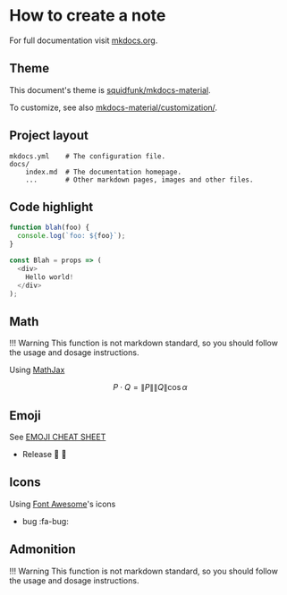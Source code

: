 # How to create a note

For full documentation visit [mkdocs.org](http://mkdocs.org).

## Theme

This document's theme is [squidfunk/mkdocs-material](mkdocs-material/customization://github.com/squidfunk/mkdocs-material).

To customize, see also [mkdocs-material/customization/](http://squidfunk.github.io/mkdocs-material/customization/).

## Project layout

    mkdocs.yml    # The configuration file.
    docs/
        index.md  # The documentation homepage.
        ...       # Other markdown pages, images and other files.

## Code highlight

```js
function blah(foo) {
  console.log(`foo: ${foo}`);
}
```

```javascript hl_lines="6 7 8"
const Blah = props => (
  <div>
    Hello world!
  </div>
);
```

## Math

!!! Warning
    This function is not markdown standard, so you should follow the usage and dosage instructions.

Using [MathJax](https://www.mathjax.org/)

$$
P\cdot Q = \|P\|\|Q\|\cos\alpha
$$

## Emoji

See [EMOJI CHEAT SHEET](https://www.webpagefx.com/tools/emoji-cheat-sheet/)

- Release :tada: :tada:

## Icons

Using [Font Awesome](http://fontawesome.io/icons/)'s icons

- bug :fa-bug:

## Admonition

!!! Warning
    This function is not markdown standard, so you should follow the usage and dosage instructions.
